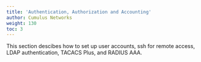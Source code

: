 ```yaml
---
title: 'Authentication, Authorization and Accounting'
author: Cumulus Networks
weight: 130
toc: 3
---
```

This section descibes how to set up user accounts, ssh for remote access, LDAP authentication, TACACS Plus, and RADIUS AAA.
